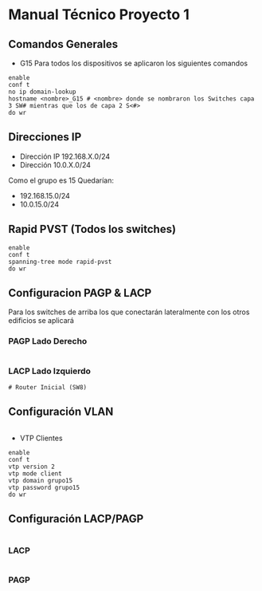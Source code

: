 # Manual Técnico Proyecto 1

## Comandos Generales

- G15 Para todos los dispositivos se aplicaron los siguientes comandos

```shell
enable
conf t
no ip domain-lookup
hostname <nombre>_G15 # <nombre> donde se nombraron los Switches capa 3 SW# mientras que los de capa 2 S<#>
do wr
```

## Direcciones IP

- Dirección IP 192.168.X.0/24</br>
- Dirección 10.0.X.0/24</br>

Como el grupo es 15 Quedarían: 

- 192.168.15.0/24</br>
- 10.0.15.0/24</br>

## Rapid PVST (Todos los switches)

```shell
enable
conf t
spanning-tree mode rapid-pvst
do wr
```


## Configuracion PAGP & LACP

Para los switches de arriba los que conectarán lateralmente con los otros edificios se aplicará

### PAGP Lado Derecho

```shell

```

### LACP Lado Izquierdo

```shell
# Router Inicial (SW8)

```

## Configuración VLAN
```shell

```

* VTP Clientes

```shell
enable
conf t
vtp version 2
vtp mode client
vtp domain grupo15
vtp password grupo15
do wr
```

## Configuración LACP/PAGP
```shell

```

### LACP

```shell

```

### PAGP

```shell

```
